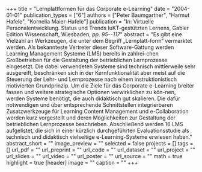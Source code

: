 +++
title = "Lernplattformen für das Corporate e-Learning"
date = "2004-01-01"
publication_types = ["6"]
authors = ["Peter Baumgartner", "Harmut Hafele", "Kornelia Maier-Hafele"]
publication = "In: Virtuelle Personalentwicklung. Status und Trends IuKT-gestützten Lernens, Gabler Edition Wissenschaft, Wiesbaden, _pp. 95--117_"
abstract = "Es gibt eine Vielzahl an Werkzeugen, die unter dem Begriff „Lernplatt-form“ vermarktet werden. Als bekannteste Vertreter dieser Software-Gattung werden Learning Management Systeme (LMS) bereits in zahlrei-chen Großbetrieben für die Gestaltung der betrieblichen Lernprozesse eingesetzt. Die dabei verwendeten Systeme sind technisch mittlerweile sehr ausgereift, beschränken sich in der Kernfunktionalität aber meist auf die Steuerung der Lehr- und Lernprozesse nach einem instruktionistisch motivierten Grundprinzip. Um die Ziele für das Corporate e-Learning breiter fassen und weitere strategische Optionen verwirklichen zu kön-nen, werden Systeme benötigt, die auch didaktisch gut skalieren. Die dafür notwendigen und über entsprechende Schnittstellen integrierbaren Zusatzwerkzeuge für Learning Content Management und e-Collaboration werden kurz vorgestellt und deren Möglichkeiten zur Gestaltung der betrieblichen Lernprozesse beschrieben. Abschließend werden 16 LMS aufgelistet, die sich in einer kürzlich durchgeführten Evaluationsstudie als technisch und didaktisch vielseitige e-Learning-Systeme erwiesen haben."
abstract_short = ""
image_preview = ""
selected = false
projects = []
tags = []
url_pdf = ""
url_preprint = ""
url_code = ""
url_dataset = ""
url_project = ""
url_slides = ""
url_video = ""
url_poster = ""
url_source = ""
math = true
highlight = true
[header]
image = ""
caption = ""
+++
